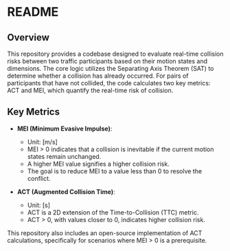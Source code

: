 # README

## Overview

This repository provides a codebase designed to evaluate real-time collision risks between two traffic participants based on their motion states and dimensions. The core logic utilizes the Separating Axis Theorem (SAT) to determine whether a collision has already occurred. For pairs of participants that have not collided, the code calculates two key metrics: ACT and MEI, which quantify the real-time risk of collision.

## Key Metrics

- **MEI (Minimum Evasive Impulse)**:  
    - Unit: [m/s]  
    - MEI > 0 indicates that a collision is inevitable if the current motion states remain unchanged.  
    - A higher MEI value signifies a higher collision risk.  
    - The goal is to reduce MEI to a value less than 0 to resolve the conflict.

- **ACT (Augmented Collision Time)**:  
    - Unit: [s]  
    - ACT is a 2D extension of the Time-to-Collision (TTC) metric.  
    - ACT > 0, with values closer to 0, indicates higher collision risk.  

This repository also includes an open-source implementation of ACT calculations, specifically for scenarios where MEI > 0 is a prerequisite.
